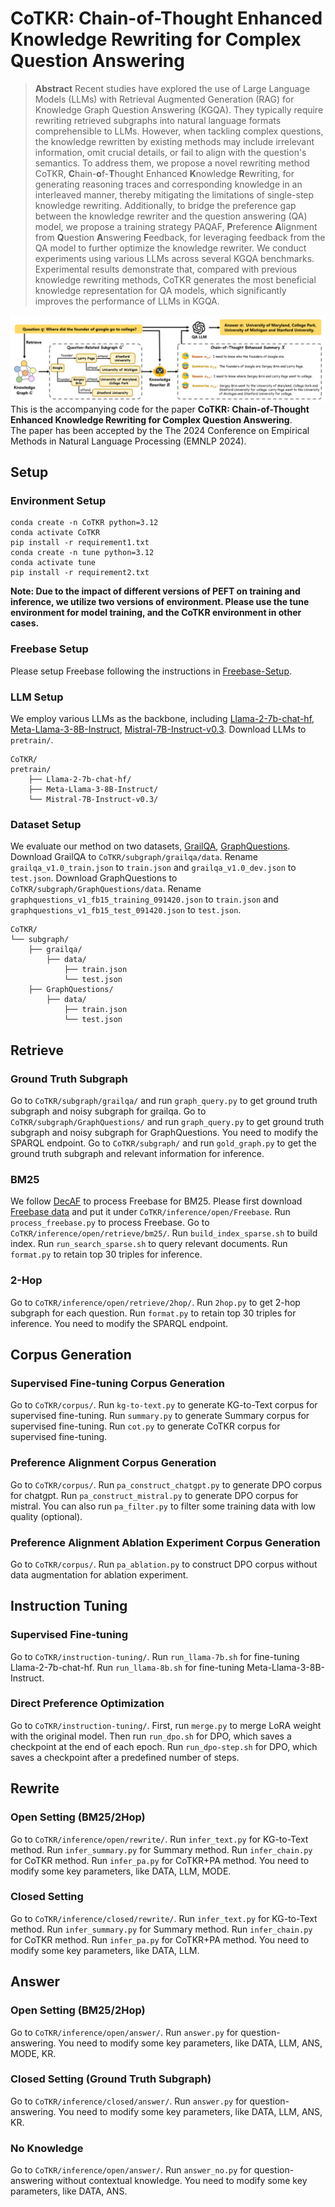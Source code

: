 # CoTKR: Chain-of-Thought Enhanced Knowledge Rewriting for Complex Question Answering

> **Abstract**
Recent studies have explored the use of Large Language Models (LLMs) with Retrieval Augmented Generation (RAG) for Knowledge Graph Question Answering (KGQA). They typically require rewriting retrieved subgraphs into natural language formats comprehensible to LLMs. However, when tackling complex questions, the knowledge rewritten by existing methods may include irrelevant information, omit crucial details, or fail to align with the question's semantics. To address them, we propose a novel rewriting method CoTKR, **C**hain-**o**f-**T**hought Enhanced **K**nowledge **R**ewriting, for generating reasoning traces and corresponding knowledge in an interleaved manner, thereby mitigating the limitations of single-step knowledge rewriting. Additionally, to bridge the preference gap between the knowledge rewriter and the question answering (QA) model, we propose a training strategy PAQAF, **P**reference **A**lignment from **Q**uestion **A**nswering **F**eedback, for leveraging feedback from the QA model to further optimize the knowledge rewriter. We conduct experiments using various LLMs across several KGQA benchmarks. Experimental results demonstrate that, compared with previous knowledge rewriting methods, CoTKR generates the most beneficial knowledge representation for QA models, which significantly improves the performance of LLMs in KGQA.
> 
![](./figs/1.png)
This is the accompanying code for the paper **CoTKR: Chain-of-Thought Enhanced Knowledge Rewriting for Complex Question Answering**.  
The paper has been accepted by the The 2024 Conference on Empirical Methods in Natural Language Processing (EMNLP 2024).

## Setup
### Environment Setup
```
conda create -n CoTKR python=3.12
conda activate CoTKR
pip install -r requirement1.txt
conda create -n tune python=3.12
conda activate tune
pip install -r requirement2.txt
```
**Note: Due to the impact of different versions of PEFT on training and inference, we utilize two versions of environment. Please use the tune environment for model training, and the CoTKR environment in other cases.**
### Freebase Setup
Please setup Freebase following the instructions in [Freebase-Setup](https://github.com/dki-lab/Freebase-Setup).
### LLM Setup
We employ various LLMs as the backbone, including [Llama-2-7b-chat-hf](https://huggingface.co/meta-llama/Llama-2-7b-chat-hf), [Meta-Llama-3-8B-Instruct](https://huggingface.co/meta-llama/Meta-Llama-3-8B-Instruct), [Mistral-7B-Instruct-v0.3](https://huggingface.co/mistralai/Mistral-7B-Instruct-v0.3). Download LLMs to ```pretrain/```.
```
CoTKR/
pretrain/
    ├── Llama-2-7b-chat-hf/
    ├── Meta-Llama-3-8B-Instruct/
    └── Mistral-7B-Instruct-v0.3/                       
```
### Dataset Setup
We evaluate our method on two datasets, [GrailQA](https://dki-lab.github.io/GrailQA/), [GraphQuestions](https://github.com/dki-lab/GrailQA/tree/main/data). Download GrailQA to ```CoTKR/subgraph/grailqa/data```. Rename ```grailqa_v1.0_train.json``` to ```train.json``` and ```grailqa_v1.0_dev.json``` to ```test.json```. Download GraphQuestions to ```CoTKR/subgraph/GraphQuestions/data```. Rename ```graphquestions_v1_fb15_training_091420.json``` to ```train.json``` and ```graphquestions_v1_fb15_test_091420.json``` to ```test.json```.
```
CoTKR/
└── subgraph/
    ├── grailqa/
        ├── data/
            ├── train.json
            └── test.json
    ├── GraphQuestions/
        ├── data/
            ├── train.json
            └── test.json                                     
```

## Retrieve
### Ground Truth Subgraph
Go to ```CoTKR/subgraph/grailqa/``` and run ```graph_query.py``` to get ground truth subgraph and noisy subgraph for grailqa. Go to ```CoTKR/subgraph/GraphQuestions/``` and run ```graph_query.py``` to get ground truth subgraph and noisy subgraph for GraphQuestions. You need to modify the SPARQL endpoint.
Go to ```CoTKR/subgraph/``` and run ```gold_graph.py``` to get the ground truth subgraph and relevant information for inference.

### BM25
We follow [DecAF](https://github.com/awslabs/decode-answer-logical-form) to process Freebase for BM25. Please first download [Freebase data](https://drive.google.com/file/d/13y_mwHI3pyARqIfjMxyU17U-aC0eQKHB/view?usp=share_link) and put it under ```CoTKR/inference/open/Freebase```. Run ```process_freebase.py``` to process Freebase.
Go to ```CoTKR/inference/open/retrieve/bm25/```. Run ```build_index_sparse.sh``` to build index. Run ```run_search_sparse.sh``` to query relevant documents. Run ```format.py``` to retain top 30 triples for inference.

### 2-Hop
Go to ```CoTKR/inference/open/retrieve/2hop/```. Run ```2hop.py``` to get 2-hop subgraph for each question. Run ```format.py``` to retain top 30 triples for inference. You need to modify the SPARQL endpoint.

## Corpus Generation
### Supervised Fine-tuning Corpus Generation
Go to ```CoTKR/corpus/```. Run ```kg-to-text.py``` to generate KG-to-Text corpus for supervised fine-tuning. Run ```summary.py``` to generate Summary corpus for supervised fine-tuning. Run ```cot.py``` to generate CoTKR corpus for supervised fine-tuning.
### Preference Alignment Corpus Generation
Go to ```CoTKR/corpus/```. Run ```pa_construct_chatgpt.py``` to generate DPO corpus for chatgpt. Run ```pa_construct_mistral.py``` to generate DPO corpus for mistral. You can also run ```pa_filter.py``` to filter some training data with low quality (optional).
### Preference Alignment Ablation Experiment Corpus Generation
Go to ```CoTKR/corpus/```. Run ```pa_ablation.py``` to construct DPO corpus without data augmentation for ablation experiment.

## Instruction Tuning
### Supervised Fine-tuning
Go to ```CoTKR/instruction-tuning/```. Run ```run_llama-7b.sh``` for fine-tuning Llama-2-7b-chat-hf. Run ```run_llama-8b.sh``` for fine-tuning Meta-Llama-3-8B-Instruct.
### Direct Preference Optimization
Go to ```CoTKR/instruction-tuning/```. First, run ```merge.py``` to merge LoRA weight with the original model. Then run ```run_dpo.sh``` for DPO, which saves a checkpoint at the end of each epoch. Run ```run_dpo-step.sh``` for DPO, which saves a checkpoint after a predefined number of steps.

## Rewrite
### Open Setting (BM25/2Hop)
Go to ```CoTKR/inference/open/rewrite/```. Run ```infer_text.py``` for KG-to-Text method. Run ```infer_summary.py``` for Summary method. Run ```infer_chain.py``` for CoTKR method. Run ```infer_pa.py``` for CoTKR+PA method. You need to modify some key parameters, like DATA, LLM, MODE.

### Closed Setting
Go to ```CoTKR/inference/closed/rewrite/```. Run ```infer_text.py``` for KG-to-Text method. Run ```infer_summary.py``` for Summary method. Run ```infer_chain.py``` for CoTKR method. Run ```infer_pa.py``` for CoTKR+PA method. You need to modify some key parameters, like DATA, LLM.

## Answer
### Open Setting (BM25/2Hop)
Go to ```CoTKR/inference/open/answer/```. Run ```answer.py``` for question-answering. You need to modify some key parameters, like DATA, LLM, ANS, MODE, KR.

### Closed Setting (Ground Truth Subgraph)
Go to ```CoTKR/inference/closed/answer/```. Run ```answer.py``` for question-answering. You need to modify some key parameters, like DATA, LLM, ANS, KR.

### No Knowledge
Go to ```CoTKR/inference/open/answer/```. Run ```answer_no.py``` for question-answering without contextual knowledge. You need to modify some key parameters, like DATA, ANS.

